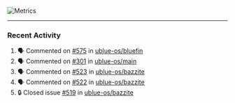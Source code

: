 ![Metrics](https://metrics.lecoq.io/KyleGospo?template=classic&base=header%2C%20activity%2C%20community%2C%20repositories%2C%20metadata&base.indepth=false&base.hireable=false&base.skip=false&config.timezone=America%2FLos_Angeles)

---
### Recent Activity
<!--START_SECTION:activity-->
1. 🗣 Commented on [#575](https://github.com/ublue-os/bluefin/issues/575#issuecomment-1803035353) in [ublue-os/bluefin](https://github.com/ublue-os/bluefin)
2. 🗣 Commented on [#301](https://github.com/ublue-os/main/pull/301#issuecomment-1802991859) in [ublue-os/main](https://github.com/ublue-os/main)
3. 🗣 Commented on [#523](https://github.com/ublue-os/bazzite/issues/523#issuecomment-1802985286) in [ublue-os/bazzite](https://github.com/ublue-os/bazzite)
4. 🗣 Commented on [#522](https://github.com/ublue-os/bazzite/issues/522#issuecomment-1802982526) in [ublue-os/bazzite](https://github.com/ublue-os/bazzite)
5. 🔒 Closed issue [#519](https://github.com/ublue-os/bazzite/issues/519) in [ublue-os/bazzite](https://github.com/ublue-os/bazzite)
<!--END_SECTION:activity-->
